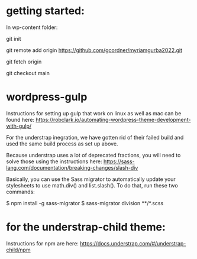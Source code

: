 # getting started:

In wp-content folder:

git init

git remote add origin https://github.com/gcordner/myriamgurba2022.git

git fetch origin

git checkout main


# wordpress-gulp

Instructions for setting up gulp that work on linux as well as mac can be found here:
https://robclark.io/automating-wordpress-theme-development-with-gulp/

For the understrap inegration, we have gotten rid of their failed build and used the same build process as set up above.

Because understrap uses a lot of deprecated fractions, you will need to solve those using the instructions here:
https://sass-lang.com/documentation/breaking-changes/slash-div

Basically, you can use the Sass migrator to automatically update your stylesheets to use math.div() and list.slash(). To do that, run these two commands:

$ npm install -g sass-migrator
$ sass-migrator division **/*.scss

# for the understrap-child theme:

Instructions for npm are here:
https://docs.understrap.com/#/understrap-child/npm




